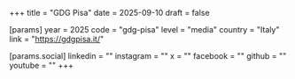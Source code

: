 +++
title = "GDG Pisa"
date = 2025-09-10
draft = false

[params]
year = 2025
code = "gdg-pisa"
level = "media"
country = "Italy"
link = "https://gdgpisa.it/"

[params.social]
linkedin = ""
instagram = ""
x = ""
facebook = ""
github = ""
youtube = ""
+++

